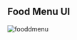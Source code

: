 ## Food Menu UI

![fooddmenu](https://user-images.githubusercontent.com/66554769/88450124-481df700-ce6a-11ea-9a3b-0422bfb13cf4.jpg)

